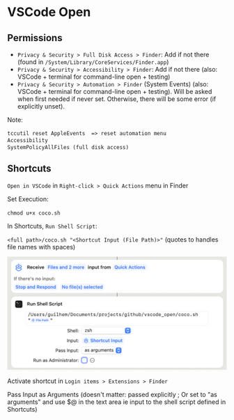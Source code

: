 # VSCode Open

## Permissions

- `Privacy & Security > Full Disk Access > Finder`: Add if not there (found in `/System/Library/CoreServices/Finder.app`)
- `Privacy & Security > Accessibility > Finder`: Add if not there (also:  VSCode + terminal for command-line open + testing)
- `Privacy & Security > Automation > Finder` (System Events) (also: VSCode + terminal for command-line open + testing). Will be asked when first needed if never set. Otherwise, there will be some error (if explicitly unset).

Note:

```
tccutil reset AppleEvents  => reset automation menu
Accessibility
SystemPolicyAllFiles (full disk access)
```

## Shortcuts

`Open in VSCode` in `Right-click > Quick Actions` menu in Finder

Set Execution: 

`chmod u+x coco.sh`

In Shortcuts, `Run Shell Script`:

`<full path>/coco.sh "<Shortcut Input (File Path)>"` (quotes to handles file names with spaces)

![](https://github.com/gvellut/vscode_open/blob/master/shortcuts_screenshot.png "Shortcuts")

Activate shortcut in `Login items > Extensions > Finder`

Pass Input as Arguments (doesn't matter: passed explicitly ; Or set to "as arguments" and use $@ in the text area ie input to the shell script defined in Shortcuts)